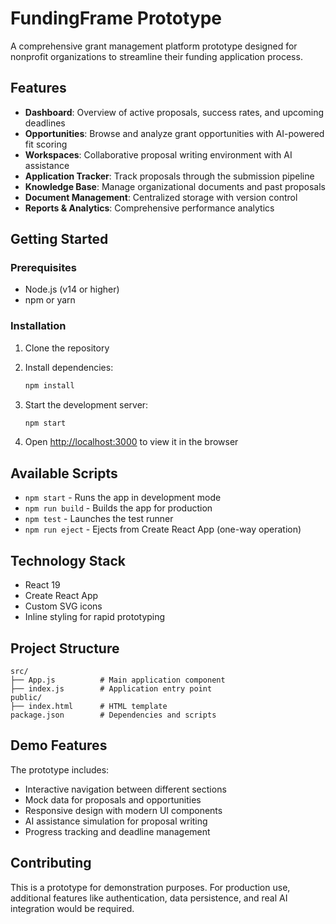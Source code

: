 # FundingFrame Prototype

A comprehensive grant management platform prototype designed for nonprofit organizations to streamline their funding application process.

## Features

- **Dashboard**: Overview of active proposals, success rates, and upcoming deadlines
- **Opportunities**: Browse and analyze grant opportunities with AI-powered fit scoring
- **Workspaces**: Collaborative proposal writing environment with AI assistance
- **Application Tracker**: Track proposals through the submission pipeline
- **Knowledge Base**: Manage organizational documents and past proposals
- **Document Management**: Centralized storage with version control
- **Reports & Analytics**: Comprehensive performance analytics

## Getting Started

### Prerequisites

- Node.js (v14 or higher)
- npm or yarn

### Installation

1. Clone the repository
2. Install dependencies:
   ```bash
   npm install
   ```

3. Start the development server:
   ```bash
   npm start
   ```

4. Open [http://localhost:3000](http://localhost:3000) to view it in the browser

## Available Scripts

- `npm start` - Runs the app in development mode
- `npm run build` - Builds the app for production
- `npm test` - Launches the test runner
- `npm run eject` - Ejects from Create React App (one-way operation)

## Technology Stack

- React 19
- Create React App
- Custom SVG icons
- Inline styling for rapid prototyping

## Project Structure

```
src/
├── App.js          # Main application component
├── index.js        # Application entry point
public/
├── index.html      # HTML template
package.json        # Dependencies and scripts
```

## Demo Features

The prototype includes:
- Interactive navigation between different sections
- Mock data for proposals and opportunities
- Responsive design with modern UI components
- AI assistance simulation for proposal writing
- Progress tracking and deadline management

## Contributing

This is a prototype for demonstration purposes. For production use, additional features like authentication, data persistence, and real AI integration would be required.
